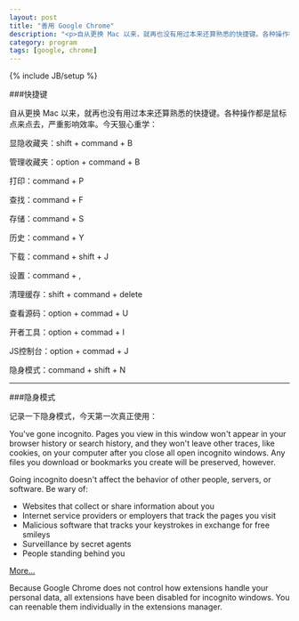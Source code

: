 ```yaml
---
layout: post
title: "善用 Google Chrome"
description: "<p>自从更换 Mac 以来，就再也没有用过本来还算熟悉的快捷键。各种操作都是鼠标点来点去，严重影响效率。今天狠心重学：</p><p>管理收藏夹：option + command + B</p><p>历史：command + Y</p><p>下载：command + shift + J</p><p>设置：command + ,</p><p>清理缓存：shift + command + delete</p><p>查看源码：option + commad + U</p><p>开者工具：option + commad + I</p><p>JS控制台：option + commad + J</p>"
category: program
tags: [google, chrome]
---
```

{% include JB/setup %}

###快捷键

自从更换 Mac 以来，就再也没有用过本来还算熟悉的快捷键。各种操作都是鼠标点来点去，严重影响效率。今天狠心重学：

显隐收藏夹：shift + command + B 

管理收藏夹：option + command + B

打印：command + P

查找：command + F

存储：command + S

历史：command + Y

下载：command + shift + J

设置：command + ,

清理缓存：shift + command + delete

查看源码：option + commad + U

开者工具：option + commad + I

JS控制台：option + commad + J

隐身模式：command + shift + N

----

###隐身模式

记录一下隐身模式，今天第一次真正使用：

You've gone incognito. Pages you view in this window won't appear in your browser history or search history, and they won't leave other traces, like cookies, on your computer after you close all open incognito windows. Any files you download or bookmarks you create will be preserved, however. 

Going incognito doesn't affect the behavior of other people, servers, or software. Be wary of:

* Websites that collect or share information about you
* Internet service providers or employers that track the pages you visit
* Malicious software that tracks your keystrokes in exchange for free smileys
* Surveillance by secret agents
* People standing behind you


[More...](https://www.google.com/support/chrome/bin/answer.py?answer=95464&hl=en-US)

Because Google Chrome does not control how extensions handle your personal data, all extensions have been disabled for incognito windows. You can reenable them individually in the extensions manager.